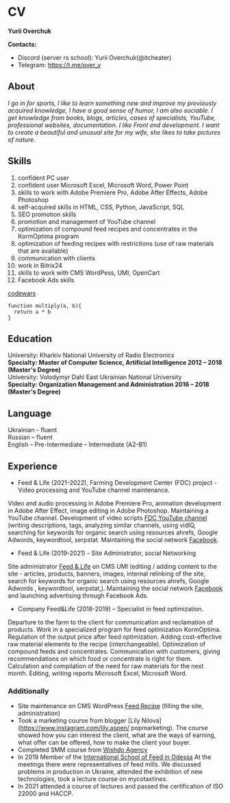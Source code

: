 #  CV 

**Yurii Overchuk**

**Contacts:**
* Discord (server rs school): Yurii Overchuk(@itcheater)
* Telegram: <https://t.me/over_y>

## About 
*I go in for sports, I like to learn something new and improve my previously acquired knowledge, I have a good sense of humor, I am also sociable.
I get knowledge from books, blogs, articles, cases of specialists, YouTube, professional websites, documentation.
I like Front end development. I want to create a beautiful and unusual site for my wife, she likes to take pictures of nature.*

## Skills 
1. confident PC user
2. confident user Microsoft Excel, Microsoft Word, Power Point
3. skills to work with Adobe Premiere Pro, Adobe After Effects, Adobe Photoshop 
4. self-acquired skills in HTML, CSS, Python, JavaScript, SQL
5. SEO promotion skills
6. promotion and management of YouTube channel
7. optimization of compound feed recipes and concentrates in the KormOptima program
8. optimization of feeding recipes with restrictions (use of raw materials that are available)
9. communication with clients
10. work in Bitrix24
11. skills to work with CMS WordPess, UMI, OpenCart
12. Facebook Ads skills

[codewars](https://www.codewars.com/users/ITcheater)<br/>
```
function multiply(a, b){
  return a * b
}
```

## Education
University: Kharkiv National University of Radio Electronics<br/>
**Specialty: Master of Computer Science, Artificial Intelligence 2012 – 2018 (Master's Degree)**<br/>
University: Volodymyr Dahl East Ukrainian National University<br/>
**Specialty: Organization Management and Administration 2016 – 2018 (Master's Degree)**

## Language
Ukrainian - fluent<br/>
Russian – fluent<br/>
English –  Pre-Intermediate – Intermediate (A2-B1)

## Experience
*	Feed & Life (2021-2022), Farming Development Center (FDC) project - Video processing and YouTube channel maintenance.

Video and audio processing in Adobe Premiere Pro, animation development in Adobe After Effect, image editing in Adobe Photoshop. 
Maintaining a YouTube channel. Development of video scripts [FDC YouTube channel](https://www.youtube.com/channel/UCRUNXTqOUfOJbS0cLW2gjUQ/featured) 
(writing descriptions, tags, analyzing similar channels, using vidIQ, searching for keywords for organic search using resources ahrefs, 
Google Adwords, keywordtool, serpstat. Maintaining the social network [Facebook](https://www.facebook.com/fdc.ukraine). 
*	Feed & Life (2019-2021) - Site Administrator, social Networking

Site administrator [Feed & Life](https://feedlife.com.ua/ua/) on CMS UMI (editing / adding content to the site - articles, 
products, banners, images, internal relinking of the site, search for keywords for organic search using resources ahrefs, Google Adwords , keywordtool, serpstat,). 
Maintaining the social network [Facebook](https://www.facebook.com/feedlife.company) and launching advertising through Facebook Ads. 
*	Company Feed&Life (2018-2019) – Specialist in feed optimization.

Departure to the farm to the client for communication and reclamation of products. Work in a specialized program for feed optimization KormOptima. 
Regulation of the output price after feed optimization. Adding cost-effective raw material elements to the recipe (interchangeable). 
Optimization of compound feeds and concentrates. Communication with customers, giving recommendations on which food or concentrate is right for them. 
Calculation and compilation of the need for raw materials for the next month. Editing, writing reports Microsoft Excel, Microsoft Word.

### Additionally

* Site maintenance on CMS WordPress [Feed Recipe](https://fdrecipe.com/uk/) (filling the site, administration)
* Took a marketing course from blogger [Lily Nilova](https://www.instagram.com/lily.aspen/ popmarketing). The course showed how you can interest the client, 
what are the ways of earning, what offer can be offered, how to make the client your buyer.
* Completed SMM course from [Wishdo Agency](https://www.instagram.com/wishdo.agency/)
* In 2019 Member of the [International School of Feed in Odessa](http://isf.ontu.edu.ua/foto-zvit-6-sesiyi-isf-cherven-2019-r/)
At the meetings there were representatives of feed mills. We discussed problems in production in Ukraine, attended the exhibition of new technologies, 
took a lecture course on mycotaxtines.
* In 2021 attended a course of lectures and passed the certification of ISO 22000 and HACCP.
